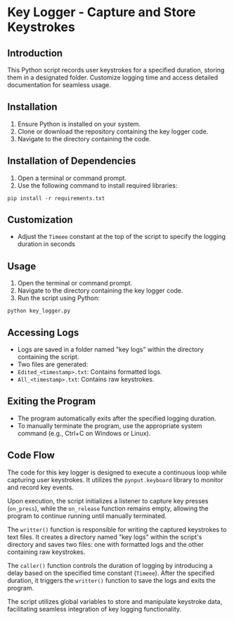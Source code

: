 # Key Logger - Capture and Store Keystrokes

## Introduction

This Python script records user keystrokes for a specified duration, storing them in a designated folder. Customize logging time and access detailed documentation for seamless usage.

## Installation

1. Ensure Python is installed on your system.
2. Clone or download the repository containing the key logger code.
3. Navigate to the directory containing the code.

## Installation of Dependencies

1. Open a terminal or command prompt.
2. Use the following command to install required libraries:

`pip install -r requirements.txt`

## Customization

- Adjust the `Timeee` constant at the top of the script to specify the logging duration in seconds

## Usage

1. Open the terminal or command prompt.
2. Navigate to the directory containing the key logger code.
3. Run the script using Python:
   
`python key_logger.py`


## Accessing Logs

- Logs are saved in a folder named "key logs" within the directory containing the script.
- Two files are generated:
- `Edited_<timestamp>.txt`: Contains formatted logs.
- `All_<timestamp>.txt`: Contains raw keystrokes.

## Exiting the Program

- The program automatically exits after the specified logging duration.
- To manually terminate the program, use the appropriate system command (e.g., Ctrl+C on Windows or Linux).

## Code Flow

The code for this key logger is designed to execute a continuous loop while capturing user keystrokes. It utilizes the `pynput.keyboard` library to monitor and record key events. 

Upon execution, the script initializes a listener to capture key presses (`on_press`), while the `on_release` function remains empty, allowing the program to continue running until manually terminated.

The `writter()` function is responsible for writing the captured keystrokes to text files. It creates a directory named "key logs" within the script's directory and saves two files: one with formatted logs and the other containing raw keystrokes.

The `caller()` function controls the duration of logging by introducing a delay based on the specified time constant (`Timeee`). After the specified duration, it triggers the `writter()` function to save the logs and exits the program.

The script utilizes global variables to store and manipulate keystroke data, facilitating seamless integration of key logging functionality.


